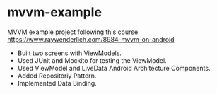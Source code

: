 # mvvm-example
MVVM example project following this course https://www.raywenderlich.com/8984-mvvm-on-android

- Built two screens with ViewModels.
- Used JUnit and Mockito for testing the ViewModel.
- Used ViewModel and LiveData Android Architecture Components.
- Added Repositoriy Pattern.
- Implemented Data Binding.
